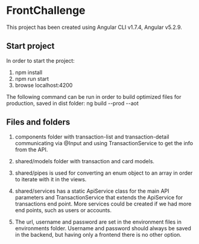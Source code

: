 # FrontChallenge

This project has been created using Angular CLI v1.7.4, Angular v5.2.9.

## Start project

In order to start the project:
1. npm install
2. npm run start
3. browse localhost:4200

The following command can be run in order to build optimized files for production, saved in dist folder:
ng build --prod --aot

## Files and folders

1. components folder with transaction-list and transaction-detail communicating via @Input and using TransactionService to get the info from the API.

2. shared/models folder with transaction and card models.

3. shared/pipes is used for converting an enum object to an array in order to iterate with it in the views.

4. shared/services has a static ApiService class for the main API parameters and TransactionService that extends the ApiService for transactions end point. More services could be created if we had more end points, such as users or accounts.

5. The url, username and password are set in the environment files in environments folder. Username and password should always be saved in the backend, but having only a frontend there is no other option.   

